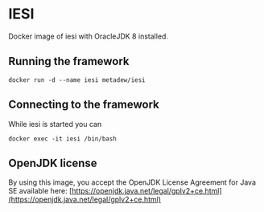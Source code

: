 # IESI
           
Docker image of iesi with OracleJDK 8 installed.

## Running the framework

    docker run -d --name iesi metadew/iesi

## Connecting to the framework

While iesi is started you can

    docker exec -it iesi /bin/bash

## OpenJDK license

By using this image, you accept the OpenJDK License Agreement for Java SE available here:
[https://openjdk.java.net/legal/gplv2+ce.html](https://openjdk.java.net/legal/gplv2+ce.html)